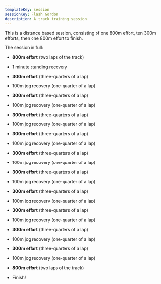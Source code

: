 ```yaml
---
templateKey: session
sessionKey: Flash Gordon
description: A track training session
---
```

This is a distance based session, consisting of one 800m effort,
ten 300m efforts, then one 800m effort to finish.

The session in full:

* **800m effort** (two laps of the track)
* 1 minute standing recovery

* **300m effort** (three-quarters of a lap)
* 100m jog recovery (one-quarter of a lap)
* **300m effort** (three-quarters of a lap)
* 100m jog recovery (one-quarter of a lap)
* **300m effort** (three-quarters of a lap)
* 100m jog recovery (one-quarter of a lap)
* **300m effort** (three-quarters of a lap)
* 100m jog recovery (one-quarter of a lap)
* **300m effort** (three-quarters of a lap)
* 100m jog recovery (one-quarter of a lap)
* **300m effort** (three-quarters of a lap)
* 100m jog recovery (one-quarter of a lap)
* **300m effort** (three-quarters of a lap)
* 100m jog recovery (one-quarter of a lap)
* **300m effort** (three-quarters of a lap)
* 100m jog recovery (one-quarter of a lap)
* **300m effort** (three-quarters of a lap)
* 100m jog recovery (one-quarter of a lap)
* **300m effort** (three-quarters of a lap)
* 100m jog recovery (one-quarter of a lap)

* **800m effort** (two laps of the track)
* Finish!
